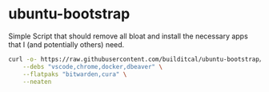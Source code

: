 # ubuntu-bootstrap
Simple Script that should remove all bloat and install the necessary apps that I (and potentially others) need.

```bash
curl -o- https://raw.githubusercontent.com/builditcal/ubuntu-bootstrap/refs/heads/24.04/start.sh | bash -s -- \
    --debs "vscode,chrome,docker,dbeaver" \
    --flatpaks "bitwarden,cura" \
    --neaten
```